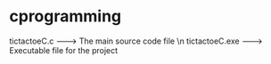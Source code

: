 # cprogramming

tictactoeC.c ---> The main source code file
\n
tictactoeC.exe ---> Executable file for the project

